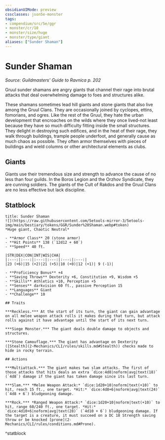 ```yaml
---
obsidianUIMode: preview
cssclasses: json5e-monster
tags:
- compendium/src/5e/ggr
- monster/cr/10
- monster/size/huge
- monster/type/giant
aliases: ["Sunder Shaman"]
---
```

# Sunder Shaman
*Source: Guildmasters' Guide to Ravnica p. 202*  

Gruul sunder shamans are angry giants that channel their rage into brutal attacks that deal overwhelming damage to foes and structures alike.

These shamans sometimes lead hill giants and stone giants that also live among the Gruul Clans. They are occasionally joined by cyclopes, ettins, fomorians, and ogres. Like the rest of the Gruul, they hate the urban development that encroaches on the wilds where they once lived-not least because they have so much difficulty fitting inside the small structures. They delight in destroying such edifices, and in the heat of their rage, they walk through buildings, trample people underfoot, and generally cause as much chaos as possible. They often armor themselves with pieces of buildings and wield columns or other architectural elements as clubs.

## Giants

Giants use their tremendous size and strength to advance the cause of no less than four guilds. In the Boros Legion and the Orzhov Syndicate, they are cunning soldiers. The giants of the Cult of Rakdos and the Gruul Clans are no less effective but lack discipline.

## Statblock

```ad-statblock
title: Sunder Shaman
![](https://raw.githubusercontent.com/5etools-mirror-3/5etools-img/main/bestiary/tokens/GGR/Sunder%20Shaman.webp#token)
*Huge giant, Chaotic Neutral*

- **Armor Class** 20 (stone armor)
- **Hit Points** 138 (`12d12 + 60`)
- **Speed** 40 ft.

|STR|DEX|CON|INT|WIS|CHA|
|:---:|:---:|:---:|:---:|:---:|:---:|
|23 (+6)|15 (+2)|21 (+5)|10 (+0)|12 (+1)| 9 (-1)|

- **Proficiency Bonus** +4
- **Saving Throws** Dexterity +6, Constitution +9, Wisdom +5
- **Skills** Athletics +10, Perception +5
- **Senses** darkvision 60 ft., passive Perception 15
- **Languages** Giant
- **Challenge** 10

## Traits

***Reckless.*** At the start of its turn, the giant can gain advantage on all melee weapon attack rolls it makes during that turn, but attack rolls against it have advantage until the start of its next turn.

***Siege Monster.*** The giant deals double damage to objects and structures.

***Stone Camouflage.*** The giant has advantage on Dexterity ([Stealth](2-Mechanics/CLI/rules/skills.md#Stealth)) checks made to hide in rocky terrain.

## Actions

***Multiattack.*** The giant makes two slam attacks. The first of those attacks that hits deals an extra `dice:4d8|noform|avg|text(18)` (`4d8`) damage if the giant has taken damage since its last turn.

***Slam.*** *Melee Weapon Attack:* `dice:1d20+10|noform|text(+10)` to hit, reach 15 ft., one target. *Hit:* `dice:4d8+6|noform|avg|text(24)` (`4d8 + 6`) bludgeoning damage.

***Rock.*** *Ranged Weapon Attack:* `dice:1d20+10|noform|text(+10)` to hit, range 60/240 ft., one target. *Hit:* `dice:4d10+6|noform|avg|text(28)` (`4d10 + 6`) bludgeoning damage. If the target is a creature, it must succeed on a DC 18 Strength saving throw or be knocked [prone](2-Mechanics/CLI/rules/conditions.md#Prone).
```
^statblock